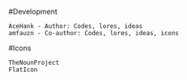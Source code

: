 #Development

    AceHank - Author: Codes, lores, ideas
    amfauzn - Co-author: Codes, lores, ideas, icons

#Icons

    TheNounProject
    FlatIcon
